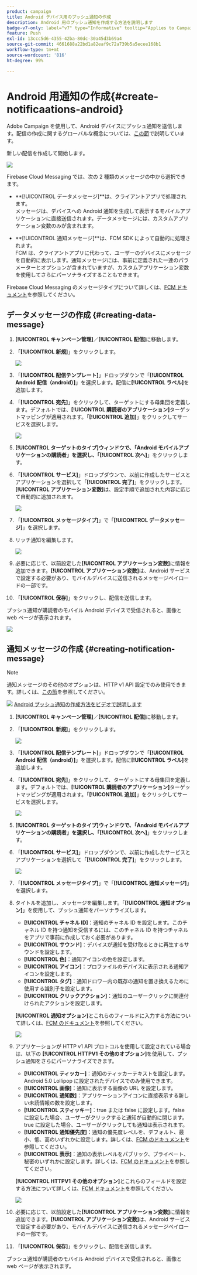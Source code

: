 ```yaml
---
product: campaign
title: Android デバイス用のプッシュ通知の作成
description: Android 用のプッシュ通知を作成する方法を説明します
badge-v7-only: label="v7" type="Informative" tooltip="Applies to Campaign Classic v7 only"
feature: Push
exl-id: 13ccc5d6-4355-42ba-80dc-30a45d3b69a4
source-git-commit: 4661688a22bd1a82eaf9c72a739b5a5ecee168b1
workflow-type: tm+mt
source-wordcount: '816'
ht-degree: 99%

---
```


# Android 用通知の作成{#create-notificaations-android}



Adobe Campaign を使用して、Android デバイスにプッシュ通知を送信します。配信の作成に関するグローバルな概念については、[この節](steps-about-delivery-creation-steps.md)で説明しています。

新しい配信を作成して開始します。

![](assets/nmac_delivery_1.png)

Firebase Cloud Messaging では、次の 2 種類のメッセージの中から選択できます。

* **[!UICONTROL データメッセージ]**は、クライアントアプリで処理されます。
   <br>メッセージは、デバイスへの Android 通知を生成して表示するモバイルアプリケーションに直接送信されます。データメッセージには、カスタムアプリケーション変数のみが含まれます。

* **[!UICONTROL 通知メッセージ]**は、FCM SDK によって自動的に処理されます。
   <br> FCM は、クライアントアプリに代わって、ユーザーのデバイスにメッセージを自動的に表示します。通知メッセージには、事前に定義された一連のパラメーターとオプションが含まれていますが、カスタムアプリケーション変数を使用してさらにパーソナライズすることもできます。

Firebase Cloud Messaging のメッセージタイプについて詳しくは、[FCM ドキュメント](https://firebase.google.com/docs/cloud-messaging/concept-options#notifications_and_data_messages)を参照してください。

## データメッセージの作成 {#creating-data-message}

1. **[!UICONTROL キャンペーン管理]**／**[!UICONTROL 配信]**&#x200B;に移動します。

1. 「**[!UICONTROL 新規]**」をクリックします。

   ![](assets/nmac_android_3.png)

1. 「**[!UICONTROL 配信テンプレート]**」ドロップダウンで「**[!UICONTROL Android 配信（android）]**」を選択します。配信に&#x200B;**[!UICONTROL ラベル]**&#x200B;を追加します。

1. 「**[!UICONTROL 宛先]**」をクリックして、ターゲットにする母集団を定義します。デフォルトでは、**[!UICONTROL 購読者のアプリケーション]**&#x200B;ターゲットマッピングが適用されます。「**[!UICONTROL 追加]**」をクリックしてサービスを選択します。

   ![](assets/nmac_android_7.png)

1. **[!UICONTROL ターゲットのタイプ]******&#x200B;ウィンドウで、「Android モバイルアプリケーションの購読者」を選択し、「**[!UICONTROL 次へ]**」をクリックします。

1. 「**[!UICONTROL サービス]**」ドロップダウンで、以前に作成したサービスとアプリケーションを選択して「**[!UICONTROL 完了]**」をクリックします。**[!UICONTROL アプリケーション変数]**&#x200B;は、設定手順で追加された内容に応じて自動的に追加されます。

   ![](assets/nmac_android_6.png)

1. 「**[!UICONTROL メッセージタイプ]**」で「**[!UICONTROL データメッセージ]**」を選択します。

1. リッチ通知を編集します。

   ![](assets/nmac_android_5.png)

1. 必要に応じて、以前設定した&#x200B;**[!UICONTROL アプリケーション変数]**&#x200B;に情報を追加できます。**[!UICONTROL アプリケーション変数]**&#x200B;は、Android サービスで設定する必要があり、モバイルデバイスに送信されるメッセージペイロードの一部です。

1. 「**[!UICONTROL 保存]**」をクリックし、配信を送信します。

プッシュ通知が購読者のモバイル Android デバイスで受信されると、画像と web ページが表示されます。

![](assets/nmac_android_4.png)

## 通知メッセージの作成 {#creating-notification-message}

>[!NOTE]
>
>通知メッセージのその他のオプションは、HTTP v1 API 設定でのみ使用できます。詳しくは、[この節](configuring-the-mobile-application-android.md#android-service-httpv1)を参照してください。

![](assets/do-not-localize/how-to-video.png) [Android プッシュ通知の作成方法をビデオで説明します](https://experienceleague.adobe.com/docs/campaign-classic-learn/getting-started-with-push-notifications-for-android/configuring-and-sending-push-notifications.html#additional-resources)

1. **[!UICONTROL キャンペーン管理]**／**[!UICONTROL 配信]**&#x200B;に移動します。

1. 「**[!UICONTROL 新規]**」をクリックします。

   ![](assets/nmac_android_3.png)

1. 「**[!UICONTROL 配信テンプレート]**」ドロップダウンで「**[!UICONTROL Android 配信（android）]**」を選択します。配信に&#x200B;**[!UICONTROL ラベル]**&#x200B;を追加します。

1. 「**[!UICONTROL 宛先]**」をクリックして、ターゲットにする母集団を定義します。デフォルトでは、**[!UICONTROL 購読者のアプリケーション]**&#x200B;ターゲットマッピングが適用されます。「**[!UICONTROL 追加]**」をクリックしてサービスを選択します。

   ![](assets/nmac_android_7.png)

1. **[!UICONTROL ターゲットのタイプ]******&#x200B;ウィンドウで、「Android モバイルアプリケーションの購読者」を選択し、「**[!UICONTROL 次へ]**」をクリックします。

1. 「**[!UICONTROL サービス]**」ドロップダウンで、以前に作成したサービスとアプリケーションを選択して「**[!UICONTROL 完了]**」をクリックします。

   ![](assets/nmac_android_6.png)

1. 「**[!UICONTROL メッセージタイプ]**」で「**[!UICONTROL 通知メッセージ]**」を選択します。

1. タイトルを追加し、メッセージを編集します。「**[!UICONTROL 通知オプション]**」を使用して、プッシュ通知をパーソナライズします。

   * **[!UICONTROL チャネル ID]**：通知のチャネル ID を設定します。このチャネル ID を持つ通知を受信するには、このチャネル ID を持つチャネルをアプリで事前に作成しておく必要があります。
   * **[!UICONTROL サウンド]**：デバイスが通知を受け取るときに再生するサウンドを設定します。
   * **[!UICONTROL 色]**：通知アイコンの色を設定します。
   * **[!UICONTROL アイコン]**：プロファイルのデバイスに表示される通知アイコンを設定します。
   * **[!UICONTROL タグ]**：通知ドロワー内の既存の通知を置き換えるために使用する識別子を設定します。
   * **[!UICONTROL クリックアクション]**：通知のユーザークリックに関連付けられたアクションを設定します。

   **[!UICONTROL 通知オプション]**&#x200B;とこれらのフィールドに入力する方法について詳しくは、[FCM のドキュメント](https://firebase.google.com/docs/reference/fcm/rest/v1/projects.messages#androidnotification)を参照してください。

   ![](assets/nmac_android_8.png)

1. アプリケーションが HTTP v1 API プロトコルを使用して設定されている場合は、以下の **[!UICONTROL HTTPV1 その他のオプション]**&#x200B;を使用して、プッシュ通知をさらにパーソナライズできます。

   * **[!UICONTROL ティッカー]**：通知のティッカーテキストを設定します。Android 5.0 Lollipop に設定されたデバイスでのみ使用できます。
   * **[!UICONTROL 画像]**：通知に表示する画像の URL を設定します。
   * **[!UICONTROL 通知数]**：アプリケーションアイコンに直接表示する新しい未読情報の数を設定します。
   * **[!UICONTROL スティッキー]**：true または false に設定します。false に設定した場合、ユーザーがクリックすると通知が自動的に閉じます。true に設定した場合、ユーザーがクリックしても通知は表示されます。
   * **[!UICONTROL 通知優先度]**：通知の優先度レベルを、デフォルト、最小、低、高のいずれかに設定します。詳しくは、[FCM のドキュメント](https://firebase.google.com/docs/reference/fcm/rest/v1/projects.messages#NotificationPriority)を参照してください。
   * **[!UICONTROL 表示]**：通知の表示レベルをパブリック、プライベート、秘密のいずれかに設定します。詳しくは、[FCM のドキュメント](https://firebase.google.com/docs/reference/fcm/rest/v1/projects.messages#visibility)を参照してください。

   **[!UICONTROL HTTPV1 その他のオプション]**&#x200B;とこれらのフィールドを設定する方法について詳しくは、[FCM ドキュメント](https://firebase.google.com/docs/reference/fcm/rest/v1/projects.messages#androidnotification)を参照してください。

   ![](assets/nmac_android_9.png)

1. 必要に応じて、以前設定した&#x200B;**[!UICONTROL アプリケーション変数]**&#x200B;に情報を追加できます。**[!UICONTROL アプリケーション変数]**&#x200B;は、Android サービスで設定する必要があり、モバイルデバイスに送信されるメッセージペイロードの一部です。

1. 「**[!UICONTROL 保存]**」をクリックし、配信を送信します。

プッシュ通知が購読者のモバイル Android デバイスで受信されると、画像と web ページが表示されます。
